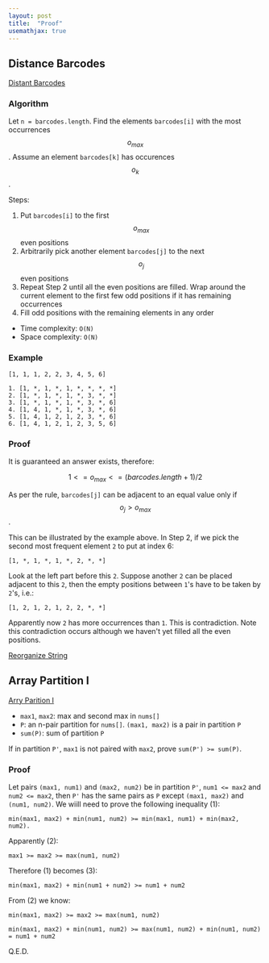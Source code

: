 ```yaml
---
layout: post
title:  "Proof"
usemathjax: true
---
```

## Distance Barcodes
[Distant Barcodes][distant-barcodes]

### Algorithm

Let `n = barcodes.length`. Find the elements `barcodes[i]` with the most occurrences $$ o_{max} $$. Assume an element `barcodes[k]` has occurences $$ o_k $$.

Steps:
1. Put `barcodes[i]` to the first $$ o_{max} $$ even positions
1. Arbitrarily pick another element `barcodes[j]` to the next $$ o_j $$ even positions
1. Repeat Step 2 until all the even positions are filled. Wrap around the current element to the first few odd positions if it has remaining occurrences
1. Fill odd positions with the remaining elements in any order

* Time complexity: `O(N)`
* Space complexity: `O(N)`

### Example

```
[1, 1, 1, 2, 2, 3, 4, 5, 6]
```
```
1. [1, *, 1, *, 1, *, *, *, *]
2. [1, *, 1, *, 1, *, 3, *, *]
3. [1, *, 1, *, 1, *, 3, *, 6]
4. [1, 4, 1, *, 1, *, 3, *, 6]
5. [1, 4, 1, 2, 1, 2, 3, *, 6]
6. [1, 4, 1, 2, 1, 2, 3, 5, 6]
```
### Proof
It is guaranteed an answer exists, therefore:

$$ 1 <= o_{max} <= (barcodes.length + 1) / 2 $$

As per the rule, `barcodes[j]` can be adjacent to an equal value only if $$ o_j > o_{max} $$.

This can be illustrated by the example above. In Step 2, if we pick the second most frequent element `2` to put at index 6:
```
[1, *, 1, *, 1, *, 2, *, *]
```

Look at the left part before this `2`. Suppose another `2` can be placed adjacent to this `2`, then the empty positions between `1`'s have to be taken by `2`'s, i.e.:
```
[1, 2, 1, 2, 1, 2, 2, *, *]
```

Apparently now `2` has more occurrences than `1`. This is contradiction. Note this contradiction occurs although we haven't yet filled all the even positions.

[Reorganize String][reorganize-string]

## Array Partition I
[Arry Parition I][array-partition-i]

* `max1`, `max2`: max and second max in `nums[]`
* `P`: an n-pair partition for `nums[]`. `(max1, max2)` is a pair in partition `P`
* `sum(P)`: sum of partition `P`

If in partition `P'`, `max1` is not paired with `max2`, prove `sum(P') >= sum(P)`.

### Proof
Let pairs `(max1, num1)` and `(max2, num2)` be in partition `P'`, `num1 <= max2` and `num2 <= max2`, then `P'` has the same pairs as `P` except `(max1, max2)` and `(num1, num2)`. We wiill need to prove the following inequality (1):
```
min(max1, max2) + min(num1, num2) >= min(max1, num1) + min(max2, num2).
```

Apparently (2):
```
max1 >= max2 >= max(num1, num2)
```

Therefore (1) becomes (3):
```
min(max1, max2) + min(num1 + num2) >= num1 + num2
```

From (2) we know:
```
min(max1, max2) >= max2 >= max(num1, num2)

min(max1, max2) + min(num1, num2) >= max(num1, num2) + min(num1, num2) = num1 + num2
```

Q.E.D.

[array-partition-i]: https://leetcode.com/problems/array-partition-i/
[distant-barcodes]: https://leetcode.com/problems/distant-barcodes/
[reorganize-string]: https://leetcode.com/problems/reorganize-string/
